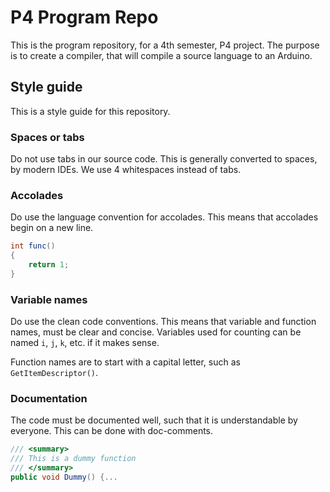 # P4 Program Repo

This is the program repository, for a 4th semester, P4 project.
The purpose is to create a compiler, that will compile a source language to an Arduino.

## Style guide

This is a style guide for this repository.

### Spaces or tabs

Do not use tabs in our source code. This is generally converted to spaces, by modern IDEs. We use 4 whitespaces instead of tabs.

### Accolades

Do use the language convention for accolades. This means that accolades begin on a new line.

```csharp
int func()
{
    return 1;
}
```

### Variable names

Do use the clean code conventions. This means that variable and function names, must be clear and concise.
Variables used for counting can be named `i`, `j`, `k`, etc. if it makes sense.

Function names are to start with a capital letter, such as `GetItemDescriptor()`.

### Documentation

The code must be documented well, such that it is understandable by everyone. This can be done with doc-comments.

```csharp
/// <summary>
/// This is a dummy function
/// </summary>
public void Dummy() {...
```
